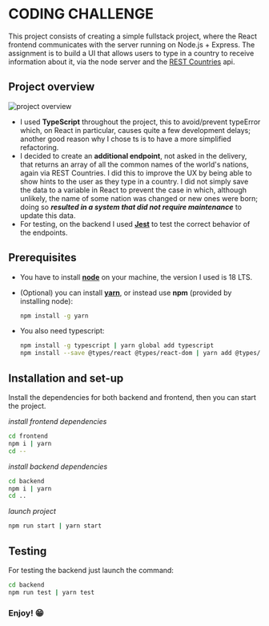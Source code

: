 # CODING CHALLENGE

This project consists of creating a simple fullstack project, where the React frontend communicates with the server running on Node.js + Express. 
The assignment is to build a UI that allows users to type in a country to receive information about it, via the node server and the [REST Countries](https://restcountries.com/) api.

## Project overview
![project overview](https://i.imgur.com/djSSsRc.png)
- I used **TypeScript** throughout the project, this to avoid/prevent typeError which, on React in particular, causes quite a few development delays; another good reason why I chose ts is to have a more simplified refactoring.
- I decided to create an **additional endpoint**, not asked in the delivery, that returns an array of all the common names of the world's nations, again via REST Countries. 
I did this to improve the UX by being able to show hints to the user as they type in a country.
I did not simply save the data to a variable in React to prevent the case in which, although unlikely, the name of some nation was changed or new ones were born; doing so ***resulted in a system that did not require maintenance*** to update this data.
- For testing, on the backend I used [**Jest**](https://jestjs.io/) to test the correct behavior of the endpoints.

## Prerequisites

- You have to install [**node**](https://nodejs.org/en) on your machine, the version I used is 18 LTS.
- (Optional) you can install [**yarn**](https://yarnpkg.com/), or instead use **npm** (provided by installing node):

    ```sh
    npm install -g yarn
    ```
- You also need typescript:

    ```sh
    npm install -g typescript | yarn global add typescript
    npm install --save @types/react @types/react-dom | yarn add @types/react @types/react-dom
    ```
## Installation and set-up
Install the dependencies for both backend and frontend, then you can start the project.

_install frontend dependencies_
```sh
cd frontend
npm i | yarn
cd --
```
_install backend dependencies_
```sh
cd backend
npm i | yarn
cd ..
```
_launch project_
```sh
npm run start | yarn start
```

## Testing
For testing the backend just launch the command:
```sh
cd backend
npm run test | yarn test
```

### Enjoy! 😁